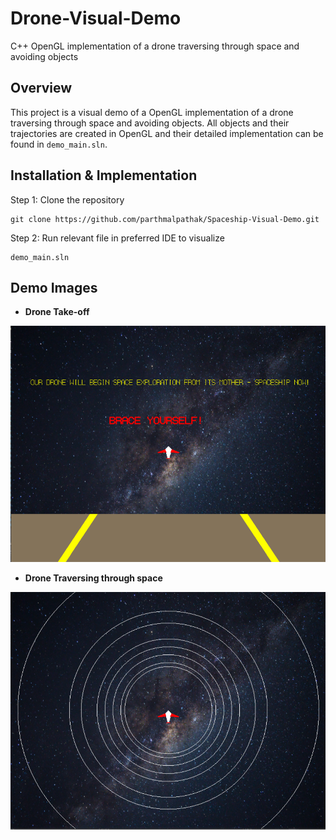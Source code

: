 # Drone-Visual-Demo
C++ OpenGL implementation of a drone traversing through space and avoiding objects

## Overview
This project is a visual demo of a OpenGL implementation of a drone traversing through space and avoiding objects. All objects and their trajectories are created in OpenGL and their detailed implementation can be found in ```demo_main.sln```.

## Installation & Implementation

Step 1: Clone the repository
```shell
git clone https://github.com/parthmalpathak/Spaceship-Visual-Demo.git
```

Step 2: Run relevant file in preferred IDE to visualize
```shell
demo_main.sln
```

## Demo Images

 * **Drone Take-off**
 <img src="Result Images/demo_png_3.png" width="600"/>
 
 * **Drone Traversing through space**
 <img src="Result Images/demo_png_1.png" width="600"/>
